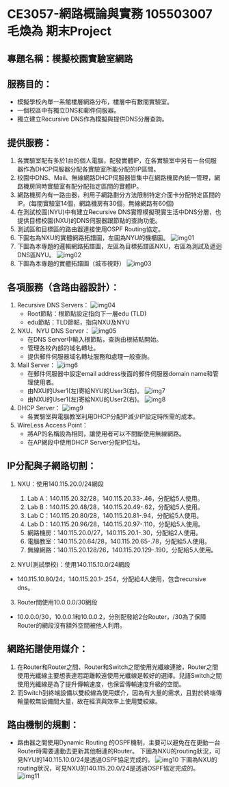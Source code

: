 
# CE3057-網路概論與實務 105503007 毛煥為 期末Project

## 專題名稱：模擬校園實驗室網路
## 服務目的：
* 模擬學校內單一系館樓層網路分布，樓層中有數間實驗室。
* 一個校區中有獨立DNS和郵件伺服器。
* 獨立建立Recursive DNS作為模擬與提供DNS分層查詢。
## 提供服務：
1. 各實驗室配有多於1台的個人電腦，配發實體IP，在各實驗室中另有一台伺服器作為DHCP伺服器分配各實驗室所能分配的IP區間。
2. 校園中DNS、Mail、無線網路DHCP伺服器皆集中在網路機房內統一管理，網路機房同時實驗室有配分配指定區間的實體IP。
3. 網路機房內有一路由器，利用子網路劃分方法限制特定介面卡分配特定區間的IP。(每間實驗室14個，網路機房有30個，無線網路有60個)
4. 在測試校園(NYU)中有建立Recursive DNS實際模擬現實生活中DNS分層，也提供目標校園(NXU)的DNS伺服器跟節點的查詢功能。
5. 測試區和目標區的路由器連接使用OSPF Routing協定。
6. 下圖右為NXU的實體網路拓譜圖，左圖為NYU的機櫃圖。
![img01](https://raw.githubusercontent.com/jjmao-cs/Packet-Tracer/master/img/01.png)
7. 下圖為本專題的邏輯網路拓譜圖，左區為目標拓譜區NXU，右區為測試及遞迴DNS區NYU。
![img02](../img/02.jpg)
8. 下圖為本專題的實體拓譜圖（城市視野）
![img03](../img/03.jpg)

## 各項服務（含路由器設計）：

1. Recursive DNS Servers：
    ![img04](../img/04.jpg)
    * Root節點：根節點設定指向下一層edu (TLD)
    * edu節點：TLD節點，指向NXU及NYU
2. NXU、NYU DNS Server：
    ![img05](../img/05.jpg)
    * 在DNS Server中輸入根節點，查詢由根結點開始。
    * 管理各校內部的域名轉址。
    * 提供郵件伺服器域名轉址服務和處理一般查詢。
3. Mail Server：
    ![img6](../img/06.jpg)
    * 在郵件伺服器中設定email address後面的郵件伺服器domain name和管理使用者。
    * 由NXU的User1(左)寄給NYU的User3(右)。
    ![img7](../img/07.jpg)
    * 由NXU的User1(左)寄給NXU的User2(右)。
    ![img8](../img/08.jpg)
4. DHCP Server：
    ![img9](../img/09.png)
    * 各實驗室與電腦教室利用DHCP分配IP減少IP設定時所需的成本。
5. WireLess Access Point：
   * 將AP的名稱設為相同，讓使用者可以不間斷使用無線網路。
   * 在AP網段中使用DHCP Server分配IP位址。

## IP分配與子網路切割：
1. NXU：使用140.115.20.0/24網段
    1. Lab A：140.115.20.32/28，140.115.20.33-.46，分配給5人使用。
    2. Lab B：140.115.20.48/28，140.115.20.49-.62，分配給5人使用。
    3. Lab C：140.115.20.80/28，140.115.20.81-.94，分配給5人使用。
    4. Lab D：140.115.20.96/28，140.115.20.97-.110，分配給5人使用。
    5. 網路機房：140.115.20.0/27，140.115.20.1-.30，分配給2人使用。
    6. 電腦教室：140.115.20.64/28，140.115.20.65-.78，分配給5人使用。
    7. 無線網路：140.115.20.128/26，140.115.20.129-.190，分配給5人使用。
   
2.	NYU(測試學校)：使用140.115.10.0/24網段
   * 140.115.10.80/24，140.115.20.1-.254，分配給4人使用，包含recursive dns。

3.	Router間使用10.0.0.0/30網段
   * 10.0.0.0/30，10.0.0.1和10.0.0.2，分別配發給2台Router，/30為了保障Router的網段沒有額外空間被他人利用。

## 網路拓譜使用媒介：
 1. 在Router和Router之間、Router和Switch之間使用光纖線連接，Router之間使用光纖線主要想表達若距離較遠使用光纖線是較好的選擇。兒語Switch之間使用光纖線是為了提升傳輸速度，也保留傳輸速度升級的空間。
 2. 而Switch到終端設備以雙絞線為使用媒介，因為有大量的需求，且對於終端傳輸量較無設備間大量，故在經濟與效率上使用雙絞線。

## 路由機制的規劃：
* 路由器之間使用Dynamic Routing 的OSPF機制，主要可以避免在在更動一台Router時需要連動去更新其他相連的Router。
下圖為NXU的routing狀況，可見NYU的140.115.10.0/24是透過OSPF協定完成的。
![img10](../img/10.png)
下圖為NXU的routing狀況，可見NXU的140.115.20.0/24是透過OSPF協定完成的。
![img11](../img/11.png)


